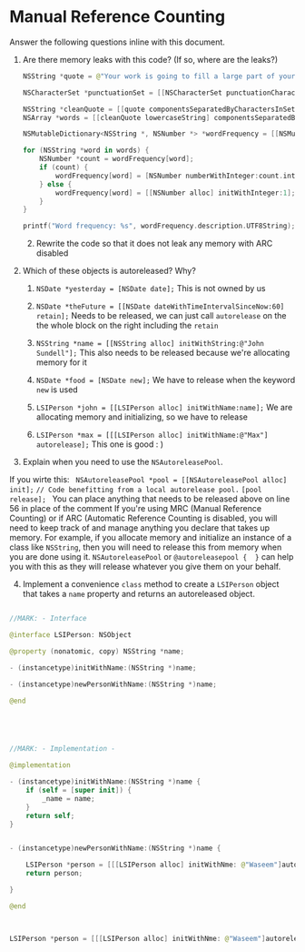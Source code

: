 # Manual Reference Counting

Answer the following questions inline with this document.



1. Are there memory leaks with this code? (If so, where are the leaks?)

	```swift
	NSString *quote = @"Your work is going to fill a large part of your life, and the only way to be truly satisfied is to do what you believe is great work. And the only way to do great work is to love what you do. If you haven't found it yet, keep looking. Don't settle. As with all matters of the heart, you'll know when you find it. - Steve Jobs";

	NSCharacterSet *punctuationSet = [[NSCharacterSet punctuationCharacterSet] retain];                        <----- MEMORY LEAK ----- MEMORY LEARK -----****************

	NSString *cleanQuote = [[quote componentsSeparatedByCharactersInSet:punctuationSet] componentsJoinedByString:@""];
	NSArray *words = [[cleanQuote lowercaseString] componentsSeparatedByString:@" "];

	NSMutableDictionary<NSString *, NSNumber *> *wordFrequency = [[NSMutableDictionary alloc] init];           <----- MEMORY LEAK ----- MEMORY LEARK -----***************

	for (NSString *word in words) {
		NSNumber *count = wordFrequency[word];
		if (count) {
			wordFrequency[word] = [NSNumber numberWithInteger:count.integerValue + 1];
		} else {
			wordFrequency[word] = [[NSNumber alloc] initWithInteger:1];
		}
	}

	printf("Word frequency: %s", wordFrequency.description.UTF8String);
	```



	2. Rewrite the code so that it does not leak any memory with ARC disabled

2. Which of these objects is autoreleased?  Why?

	1. `NSDate *yesterday = [NSDate date];`                                                                                                This is not owned by us
	
	2. `NSDate *theFuture = [[NSDate dateWithTimeIntervalSinceNow:60] retain];`                          Needs to be released, we can just call `autorelease` on the the whole block on the right including the `retain`
	
	3. `NSString *name = [[NSString alloc] initWithString:@"John Sundell"];`                               This also needs to be released because we're allocating memory for it 
	
	4. `NSDate *food = [NSDate new];`                                                                                                            We have to release when the keyword `new` is used
	
	5. `LSIPerson *john = [[LSIPerson alloc] initWithName:name];`                                                     We are allocating memory and initializing, so we have to release
	
	6. `LSIPerson *max = [[[LSIPerson alloc] initWithName:@"Max"] autorelease];`                        This one is good  : )




3. Explain when you need to use the `NSAutoreleasePool`.

If you wirte this:
` NSAutoreleasePool *pool = [[NSAutoreleasePool alloc] init];`
`// Code benefitting from a local autorelease pool.`
`[pool release]; `
You can place anything that needs to be released above on line 56 in place of the comment
If you're using MRC (Manual Reference Counting) or if ARC (Automatic Reference Counting is disabled, you will need to keep track of and manage anything you declare that takes up memory. 
For example, if you allocate memory and initialize an instance of a class like `NSString`, then you will need to release this from memory when you are done using it.
`NSAutoreleasePool` or `@autoreleasepool {  }` can help you with this as they will release whatever you give them on your behalf.




4. Implement a convenience `class` method to create a `LSIPerson` object that takes a `name` property and returns an autoreleased object.

```swift

//MARK: - Interface

@interface LSIPerson: NSObject

@property (nonatomic, copy) NSString *name;

- (instancetype)initWithName:(NSString *)name;

- (instancetype)newPersonWithName:(NSString *)name;

@end





//MARK: - Implementation -

@implementation

- (instancetype)initWithName:(NSString *)name {
    if (self = [super init]) {
        _name = name;
    }
    return self;
}


- (instancetype)newPersonWithName:(NSString *)name {

    LSIPerson *person = [[[LSIPerson alloc] initWithNme: @"Waseem"]autorelease];
    return person;

}

@end



LSIPerson *person = [[[LSIPerson alloc] initWithNme: @"Waseem"]autorelease];

```
